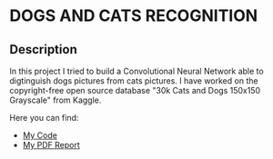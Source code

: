 <h1>DOGS AND CATS RECOGNITION</h1>

<h2>Description</h2>
In this project I tried to build a Convolutional Neural Network able to digtinguish dogs pictures from cats pictures.
I have worked on the copyright-free open source database "30k Cats and Dogs 150x150 Grayscale" from Kaggle.

Here you can find:
- [My Code](https://github.com/ANDREAaNAPPI/-CNN-Dogs-and-Cats)
- [My PDF Report](https://github.com/ANDREAaNAPPI/-CNN-Dogs-and-Cats)

